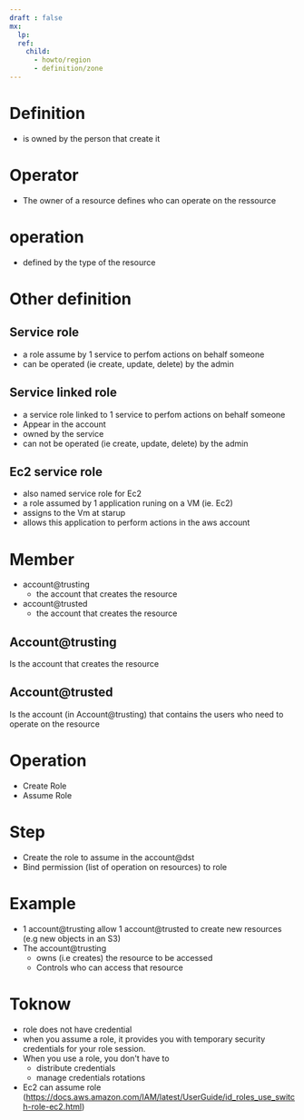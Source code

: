 ```yaml
---
draft : false
mx:
  lp:
  ref:
    child:
      - howto/region
      - definition/zone
---
```


# Definition
- is owned by the person that create it

# Operator
- The owner of a resource defines who can operate on the ressource

# operation
- defined by the type of the resource

# Other definition

## Service role
- a role assume by 1 service to perfom actions on behalf someone
- can be operated (ie create, update, delete) by the admin 

## Service linked role
- a service role linked to 1 service to perfom actions on behalf someone
- Appear in the account
- owned by the service
- can not be operated  (ie create, update, delete) by the admin 

## Ec2 service role
- also named service role for Ec2 
- a role assumed by 1 application runing on a VM (ie. Ec2)
- assigns to the Vm at starup
- allows this application to perform actions in the aws account

# Member
- account@trusting
  - the account that creates the resource 
- account@trusted
  - the account that creates the resource 

## Account@trusting
Is the account that creates the resource

## Account@trusted
Is the account (in Account@trusting) that contains the users who need to operate on the resource



# Operation
- Create Role
- Assume Role

# Step
- Create the role to assume in the account@dst
- Bind permission (list of operation on resources) to role

# Example

- 1 account@trusting allow 1 account@trusted to create new resources (e.g new objects in an S3)
- The account@trusting
  - owns (i.e creates) the resource to be accessed
  - Controls who can access that resource

# Toknow
- role does not have credential
- when you assume a role, it provides you with temporary security credentials for your role session.
- When you use a role, you don't have to 
  - distribute credentials 
  - manage credentials rotations
- Ec2 can assume role  (https://docs.aws.amazon.com/IAM/latest/UserGuide/id_roles_use_switch-role-ec2.html)